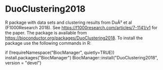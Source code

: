 # DuoClustering2018
R package with data sets and clustering results from DuÃ² et al (F1000Research 2018). See https://f1000research.com/articles/7-1141/v1 for the paper. The package is available from https://bioconductor.org/packages/DuoClustering2018.
To install the package use the following commands in R:

if (!requireNamespace("BiocManager", quietly=TRUE))
    install.packages("BiocManager")
BiocManager::install("DuoClustering2018", version = "devel")

